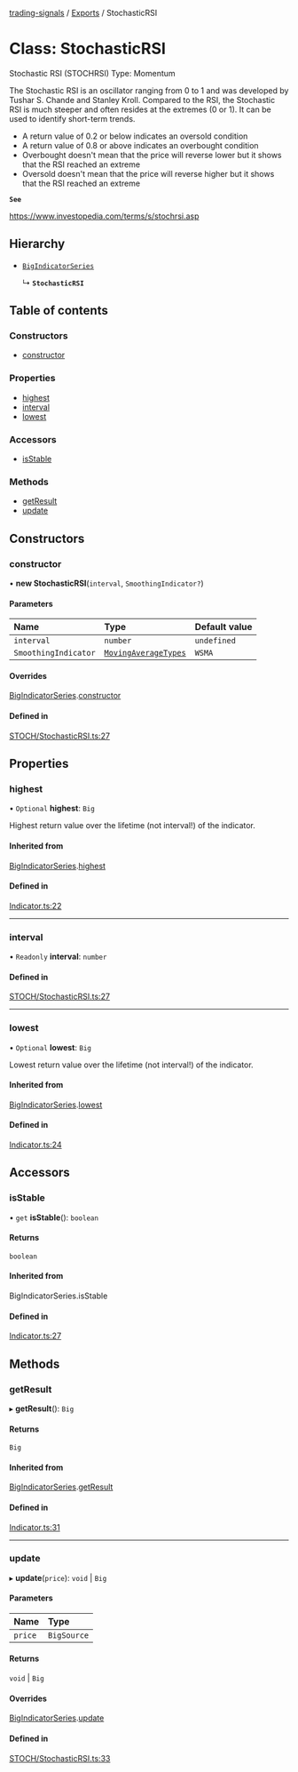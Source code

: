 [trading-signals](../README.md) / [Exports](../modules.md) / StochasticRSI

# Class: StochasticRSI

Stochastic RSI (STOCHRSI) Type: Momentum

The Stochastic RSI is an oscillator ranging from 0 to 1 and was developed by Tushar S. Chande and Stanley Kroll. Compared to the RSI, the Stochastic RSI is much steeper and often resides at the extremes (0 or 1). It can be used to identify short-term trends.

- A return value of 0.2 or below indicates an oversold condition
- A return value of 0.8 or above indicates an overbought condition
- Overbought doesn't mean that the price will reverse lower but it shows that the RSI reached an extreme
- Oversold doesn't mean that the price will reverse higher but it shows that the RSI reached an extreme

**`See`**

https://www.investopedia.com/terms/s/stochrsi.asp

## Hierarchy

- [`BigIndicatorSeries`](BigIndicatorSeries.md)

  ↳ **`StochasticRSI`**

## Table of contents

### Constructors

- [constructor](StochasticRSI.md#constructor)

### Properties

- [highest](StochasticRSI.md#highest)
- [interval](StochasticRSI.md#interval)
- [lowest](StochasticRSI.md#lowest)

### Accessors

- [isStable](StochasticRSI.md#isstable)

### Methods

- [getResult](StochasticRSI.md#getresult)
- [update](StochasticRSI.md#update)

## Constructors

### constructor

• **new StochasticRSI**(`interval`, `SmoothingIndicator?`)

#### Parameters

| Name                 | Type                                                     | Default value |
| :------------------- | :------------------------------------------------------- | :------------ |
| `interval`           | `number`                                                 | `undefined`   |
| `SmoothingIndicator` | [`MovingAverageTypes`](../modules.md#movingaveragetypes) | `WSMA`        |

#### Overrides

[BigIndicatorSeries](BigIndicatorSeries.md).[constructor](BigIndicatorSeries.md#constructor)

#### Defined in

[STOCH/StochasticRSI.ts:27](https://github.com/bennycode/trading-signals/blob/53d8192/src/STOCH/StochasticRSI.ts#L27)

## Properties

### highest

• `Optional` **highest**: `Big`

Highest return value over the lifetime (not interval!) of the indicator.

#### Inherited from

[BigIndicatorSeries](BigIndicatorSeries.md).[highest](BigIndicatorSeries.md#highest)

#### Defined in

[Indicator.ts:22](https://github.com/bennycode/trading-signals/blob/53d8192/src/Indicator.ts#L22)

---

### interval

• `Readonly` **interval**: `number`

#### Defined in

[STOCH/StochasticRSI.ts:27](https://github.com/bennycode/trading-signals/blob/53d8192/src/STOCH/StochasticRSI.ts#L27)

---

### lowest

• `Optional` **lowest**: `Big`

Lowest return value over the lifetime (not interval!) of the indicator.

#### Inherited from

[BigIndicatorSeries](BigIndicatorSeries.md).[lowest](BigIndicatorSeries.md#lowest)

#### Defined in

[Indicator.ts:24](https://github.com/bennycode/trading-signals/blob/53d8192/src/Indicator.ts#L24)

## Accessors

### isStable

• `get` **isStable**(): `boolean`

#### Returns

`boolean`

#### Inherited from

BigIndicatorSeries.isStable

#### Defined in

[Indicator.ts:27](https://github.com/bennycode/trading-signals/blob/53d8192/src/Indicator.ts#L27)

## Methods

### getResult

▸ **getResult**(): `Big`

#### Returns

`Big`

#### Inherited from

[BigIndicatorSeries](BigIndicatorSeries.md).[getResult](BigIndicatorSeries.md#getresult)

#### Defined in

[Indicator.ts:31](https://github.com/bennycode/trading-signals/blob/53d8192/src/Indicator.ts#L31)

---

### update

▸ **update**(`price`): `void` \| `Big`

#### Parameters

| Name    | Type        |
| :------ | :---------- |
| `price` | `BigSource` |

#### Returns

`void` \| `Big`

#### Overrides

[BigIndicatorSeries](BigIndicatorSeries.md).[update](BigIndicatorSeries.md#update)

#### Defined in

[STOCH/StochasticRSI.ts:33](https://github.com/bennycode/trading-signals/blob/53d8192/src/STOCH/StochasticRSI.ts#L33)
